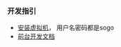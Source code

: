 ### 开发指引
- [安装虚拟机](https://sogo.nu/download.html#/zeg)， 用户名密码都是sogo
- [前台开发文档](https://sogo.nu/files/docs/SOGoDevelopersGuide.html)
